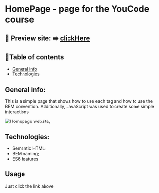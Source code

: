 # HomePage - page for the YouCode course 

## 🎥 Preview site: ➡️ [clickHere](https://patrycja-dz.github.io/homepage-youcode-course/)
## 📑Table of contents
* [General info](#general-info)
* [Technologies](#technologies)
## General info:
This is a simple page that shows how to use each tag and how to use the BEM convention. Additionally, JavaScript was used to create some simple interactions
 
![Homepage website]("images/Animation.gif");

## Technologies:
* Semantic HTML;
* BEM naming;
* ES6 features

## Usage
Just click the link above